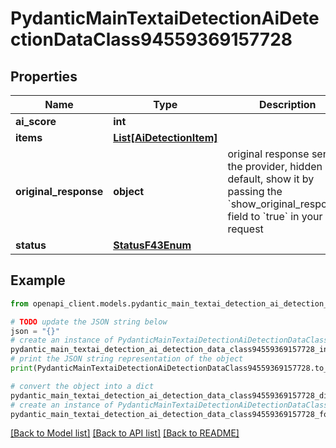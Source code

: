 # PydanticMainTextaiDetectionAiDetectionDataClass94559369157728


## Properties

Name | Type | Description | Notes
------------ | ------------- | ------------- | -------------
**ai_score** | **int** |  | 
**items** | [**List[AiDetectionItem]**](AiDetectionItem.md) |  | [optional] 
**original_response** | **object** | original response sent by the provider, hidden by default, show it by passing the &#x60;show_original_response&#x60; field to &#x60;true&#x60; in your request | [optional] 
**status** | [**StatusF43Enum**](StatusF43Enum.md) |  | 

## Example

```python
from openapi_client.models.pydantic_main_textai_detection_ai_detection_data_class94559369157728 import PydanticMainTextaiDetectionAiDetectionDataClass94559369157728

# TODO update the JSON string below
json = "{}"
# create an instance of PydanticMainTextaiDetectionAiDetectionDataClass94559369157728 from a JSON string
pydantic_main_textai_detection_ai_detection_data_class94559369157728_instance = PydanticMainTextaiDetectionAiDetectionDataClass94559369157728.from_json(json)
# print the JSON string representation of the object
print(PydanticMainTextaiDetectionAiDetectionDataClass94559369157728.to_json())

# convert the object into a dict
pydantic_main_textai_detection_ai_detection_data_class94559369157728_dict = pydantic_main_textai_detection_ai_detection_data_class94559369157728_instance.to_dict()
# create an instance of PydanticMainTextaiDetectionAiDetectionDataClass94559369157728 from a dict
pydantic_main_textai_detection_ai_detection_data_class94559369157728_form_dict = pydantic_main_textai_detection_ai_detection_data_class94559369157728.from_dict(pydantic_main_textai_detection_ai_detection_data_class94559369157728_dict)
```
[[Back to Model list]](../README.md#documentation-for-models) [[Back to API list]](../README.md#documentation-for-api-endpoints) [[Back to README]](../README.md)


